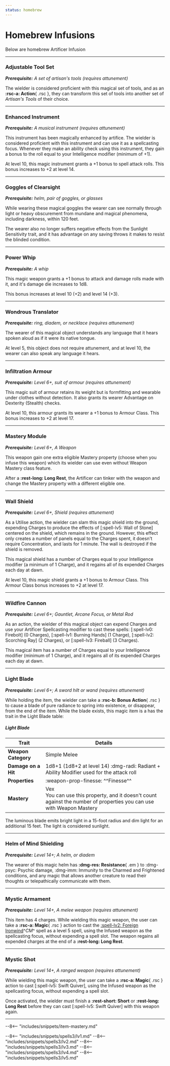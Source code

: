 ```yaml
---
status: homebrew
---
```


# Homebrew Infusions

Below are homebrew Artificer Infusion

---

### Adjustable Tool Set

_**Prerequisite:** A set of artisan's tools (requires attunement)_

The wielder is considered proficient with this magical set of tools, and as an **:rsc-a: Action**{ .rsc }, they can transform this set of tools into another set of *Artisan's Tools* of their choice.

---

### Enhanced Instrument

_**Prerequisite:** A musical instrument (requires attunement)_

This instrument has been magically enhanced by artifice. The wielder is considered proficient with this instrument and can use it as a spellcasting focus. Whenever they make an ability check using this instrument, they gain a bonus to the roll equal to your Intelligence modifier (minimum of +1).

At level 10, this magic instrument grants a +1 bonus to spell attack rolls. This bonus increases to +2 at level 14.

---

### Goggles of Clearsight

_**Prerequisite:** helm, pair of goggles, or glasses_

While wearing these magical goggles the wearer can see normally through light or heavy obscurement from mundane and magical phenomena, including darkness, within 120 feet.

The wearer also no longer suffers negative effects from the Sunlight Sensitivity trait, and it has advantage on any saving throws it makes to resist the blinded condition.

---

### Power Whip

_**Prerequisite:** A whip_

This magic weapon grants a +1 bonus to attack and damage rolls made with it, and it's damage die increases to 1d8.

This bonus increases at level 10 (+2) and level 14 (+3).

---

### Wondrous Translator

_**Prerequisite:** ring, diadem, or necklace (requires attunement)_

The wearer of this magical object understands any language that it hears spoken aloud as if it were its native tongue.

At level 5, this object does not require attunement, and at level 10, the wearer can also speak any language it hears.

---

### Infiltration Armour

_**Prerequisite:** Level 6+, suit of armour (requires attunement)_

This magic suit of armour retains its weight but is formfitting and wearable under clothes without detection. It also grants its wearer Advantage on Dexterity (Stealth) checks.

At level 10, this armour grants its wearer a +1 bonus to Armour Class. This bonus increases to +2 at level 17.

---

### Mastery Module

_**Prerequisite:** Level 6+, A Weapon_

This weapon gain one extra eligible Mastery property (choose when you infuse this weapon) which its wielder can use even without Weapon Mastery class feature.

After a **:rest-long: Long Rest**, the Artificer can tinker with the weapon and change the Mastery property with a different eligible one.

---

### Wall Shield

_**Prerequisite:** Level 6+, Shield (requires attunement)_

As a Utilise action, the wielder can slam this magic shield into the ground, expending Charges to produce the effects of [:spell-lv5: Wall of Stone] centered on the shield, which remains in the ground. However, this effect only creates a number of panels equal to the Charges spent, it doesn't require Concentration, and lasts for 1 minute. The wall is destroyed if the shield is removed.

This magical shield has a number of Charges equal to your Intelligence modifier (a minimum of 1 Charge), and it regains all of its expended Charges each day at dawn.

At level 10, this magic shield grants a +1 bonus to Armour Class. This Armour Class bonus increases to +2 at level 17.

---

### Wildfire Cannon

_**Prerequisite:** Level 6+; Gauntlet, Arcane Focus, or Metal Rod_

As an action, the wielder of this magical object can expend Charges and use your Artificer Spellcasting modifier to cast these spells: [:spell-lv0: Firebolt] (0 Charges), [:spell-lv1:  Burning Hands] (1 Charge), [:spell-lv2: Scorching Ray] (2 Charges), or [:spell-lv3: Fireball] (3 Charges).

This magical item has a number of Charges equal to your Intelligence modifier (minimum of 1 Charge), and it regains all of its expended Charges each day at dawn.

---

### Light Blade

_**Prerequisite:** Level 6+; A sword hilt or wand (requires attunement)_

While holding the item, the wielder can take a **:rsc-b: Bonus Action**{ .rsc } to cause a blade of pure radiance to spring into existence, or disappear, from the end of the item. While the blade exists, this magic item is a has the trait in the Light Blade table:

##### Light Blade

| Trait | Details |
|---|---|
| **Weapon Category** | Simple Melee |
| **Damage on a Hit** | 1d8+1 (1d8+2 at level 14) :dmg-radi: Radiant + Ability Modifier used for the attack roll |
| **Properties** | :weapon-prop-finesse: ^^Finesse^^ | 
| **Mastery** | Vex <br>You can use this property, and it doesn't count against the number of properties you can use with Weapon Mastery |

The luminous blade emits bright light in a 15-foot radius and dim light for an additional 15 feet. The light is considered sunlight.

---

### Helm of Mind Shielding

_**Prerequisite:** Level 14+; A helm, or diadem_

The wearer of this magic helm has **:dmg-res: Resistance**{ .em } to :dmg-psyc: Psychic damage, :dmg-imm: Immunity to the Charmed and Frightened conditions, and any magic that allows another creature to read their thoughts or telepathically communicate with them.

---

### Mystic Armament

_**Prerequisite:** Level 14+, A melee weapon (requires attunement)_

This item has 4 charges. While wielding this magic weapon, the user can take a **:rsc-a: Magic**{ .rsc } action to cast the [:spell-lv2: Foreign Ironwind]^*CM*^ spell as a level 5 spell, using the Infused weapon as the spellcasting focus, without expending a spell slot. The weapon regains all expended charges at the end of a **:rest-long: Long Rest**.

---

### Mystic Shot

_**Prerequisite:** Level 14+, A ranged weapon (requires attunement)_

While wielding this magic weapon, the user can take a **:rsc-a: Magic**{ .rsc } action to cast [:spell-lv5: Swift Quiver], using the Infused weapon as the spellcasting focus, without expending a spell slot.

Once activated, the wielder must finish a **:rest-short: Short** or **:rest-long: Long Rest** before they can cast [:spell-lv5: Swift Quiver] with this weapon again.

---

[:spell-lv2: Foreign Ironwind]: ../../../spells/description/additional/homebrew.md#foreign-ironwind

--8<-- "includes/snippets/item-mastery.md"

--8<-- "includes/snippets/spells3/lv1.md"
--8<-- "includes/snippets/spells3/lv2.md"
--8<-- "includes/snippets/spells3/lv3.md"
--8<-- "includes/snippets/spells3/lv4.md"
--8<-- "includes/snippets/spells3/lv5.md"